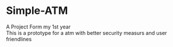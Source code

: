 # Simple-ATM
A Project Form my 1st year <br>
This is a prototype for a atm with better security measurs and user friendlines
